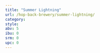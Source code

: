 ```yaml
---
title: "Summer Lightning"
url: /hop-back-brewery/summer-lightning/
category: 
style: 
abv: 5
ibu: 0
srm: 0
upc: 0
---
```


